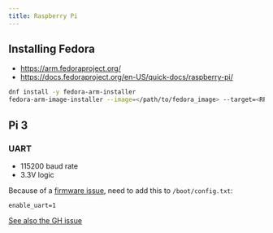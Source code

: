 ```yaml
---
title: Raspberry Pi
---
```


## Installing Fedora

* https://arm.fedoraproject.org/
* https://docs.fedoraproject.org/en-US/quick-docs/raspberry-pi/

```bash
dnf install -y fedora-arm-installer
fedora-arm-image-installer --image=</path/to/fedora_image> --target=<RPi_Version> --media=/dev/<sd_card_device> --resizefs
```

## Pi 3

### UART

* 115200 baud rate
* 3.3V logic

Because of a [firmware
issue](https://www.raspberrypi.org/forums/viewtopic.php?f=28&t=141195), need to
add this to `/boot/config.txt`:

```
enable_uart=1
```

[See also the GH issue](https://github.com/raspberrypi/firmware/issues/553#issuecomment-199486644)
